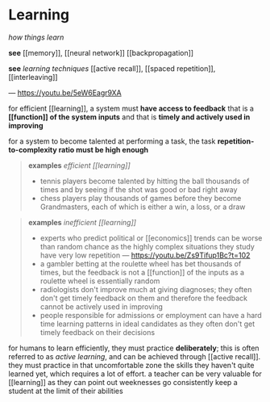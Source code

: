 # Learning

_how things learn_

**see** [[memory]], [[neural network]] [[backpropagation]]

**see** _learning techniques_ [[active recall]], [[spaced repetition]], [[interleaving]]

&mdash; <https://youtu.be/5eW6Eagr9XA>

for efficient [[learning]], a system must **have access to feedback** that is a **[[function]] of the system inputs** and that is **timely and actively used in improving**

for a system to become talented at performing a task, the task **repetition-to-complexity ratio must be high enough**

> **examples** _efficient [[learning]]_
>
> - tennis players become talented by hitting the ball thousands of times and by seeing if the shot was good or bad right away
> - chess players play thousands of games before they become Grandmasters, each of which is either a win, a loss, or a draw

> **examples** _inefficient [[learning]]_
>
> - experts who predict political or [[economics]] trends can be worse than random chance as the highly complex situations they study have very low repetition &mdash; <https://youtu.be/Zs9Tifup1Bc?t=102>
> - a gambler betting at the roulette wheel has bet thousands of times, but the feedback is not a [[function]] of the inputs as a roulette wheel is essentially random
> - radiologists don't improve much at giving diagnoses; they often don't get timely feedback on them and therefore the feedback cannot be actively used in improving
> - people responsible for admissions or employment can have a hard time learning patterns in ideal candidates as they often don't get timely feedback on their decisions

for humans to learn efficiently, they must practice **deliberately**; this is often referred to as _active learning_, and can be achieved through [[active recall]]. they must practice in that uncomfortable zone the skills they haven't quite learned yet, which requires a lot of effort. a teacher can be very valuable for [[learning]] as they can point out weeknesses go consistently keep a student at the limit of their abilities
